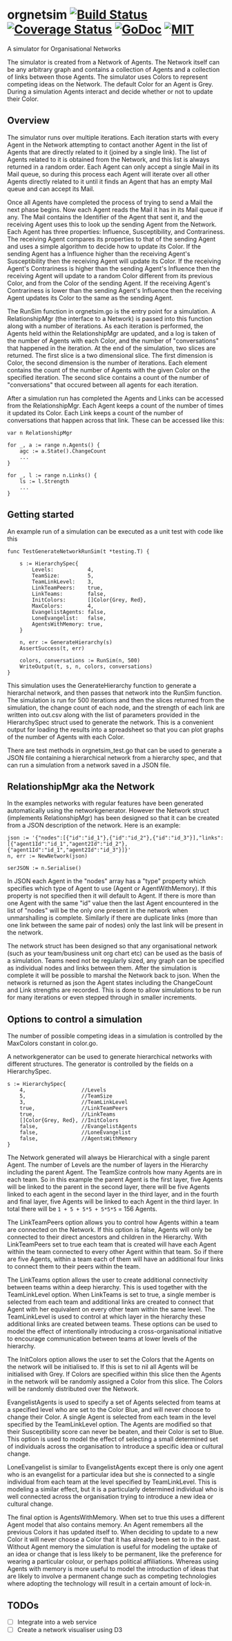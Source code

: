 # orgnetsim [![Build Status](https://travis-ci.org/codeafix/orgnetsim.svg?branch=master)](https://travis-ci.org/codeafix/orgnetsim) [![Coverage Status](http://codecov.io/github/codeafix/orgnetsim/coverage.svg?branch=master)](http://codecov.io/github/codeafix/orgnetsim?branch=master) [![GoDoc](http://img.shields.io/badge/godoc-reference-5272B4.svg)](https://godoc.org/github.com/codeafix/orgnetsim) [![MIT](https://img.shields.io/npm/l/express.svg)](https://github.com/codeafix/orgnetsim/blob/master/LICENSE)
A simulator for Organisational Networks

The simulator is created from a Network of Agents. The Network itself can be any arbitrary graph and contains a collection of Agents and a collection of links between those Agents. The simulator uses Colors to represent competing ideas on the Network. The default Color for an Agent is Grey. During a simulation Agents interact and decide whether or not to update their Color.

## Overview
The simulator runs over multiple iterations. Each iteration starts with every Agent in the Network attempting to contact another Agent in the list of Agents that are directly related to it (joined by a single link). The list of Agents related to it is obtained from the Network, and this list is always returned in a random order. Each Agent can only accept a single Mail in its Mail queue, so during this process each Agent will iterate over all other Agents directly related to it until it finds an Agent that has an empty Mail queue and can accept its Mail.

Once all Agents have completed the process of trying to send a Mail the next phase begins. Now each Agent reads the Mail it has in its Mail queue if any. The Mail contains the Identifier of the Agent that sent it, and the receiving Agent uses this to look up the sending Agent from the Network. Each Agent has three properties: Influence, Susceptibility, and Contrariness. The receiving Agent compares its properties to that of the sending Agent and uses a simple algorithm to decide how to update its Color. If the sending Agent has a Influence higher than the receiving Agent's Susceptibility then the receiving Agent will update its Color. If the receiving Agent's Contrariness is higher than the sending Agent's Influence then the receiving Agent will update to a random Color different from its previous Color, and from the Color of the sending Agent. If the receiving Agent's Contrariness is lower than the sending Agent's Influence then the receiving Agent updates its Color to the same as the sending Agent.

The RunSim function in orgnetsim.go is the entry point for a simulation. A RelationshipMgr (the interface to a Network) is passed into this function along with a number of iterations. As each iteration is performed, the Agents held within the RelationshipMgr are updated, and a log is taken of the number of Agents with each Color, and the number of "conversations" that happened in the iteration. At the end of the simulation, two slices are returned. The first slice is a two dimensional slice. The first dimension is Color, the second dimension is the number of iterations. Each element contains the count of the number of Agents with the given Color on the specified iteration. The second slice contains a count of the number of "conversations" that occured between all agents for each iteration.

After a simulation run has completed the Agents and Links can be accessed from the RelationshipMgr. Each Agent keeps a count of the number of times it updated its Color. Each Link keeps a count of the number of conversations that happen across that link. These can be accessed like this:
```
var n RelationshipMgr

for _, a := range n.Agents() {
	agc := a.State().ChangeCount
    ...
}

for _, l := range n.Links() {
	ls := l.Strength
    ...
}
```

## Getting started
An example run of a simulation can be executed as a unit test with code like this
```
func TestGenerateNetworkRunSim(t *testing.T) {

	s := HierarchySpec{
		Levels:           4,
		TeamSize:         5,
		TeamLinkLevel:    3,
		LinkTeamPeers:    true,
		LinkTeams:        false,
		InitColors:       []Color{Grey, Red},
		MaxColors:        4,
		EvangelistAgents: false,
		LoneEvangelist:   false,
		AgentsWithMemory: true,
	}

	n, err := GenerateHierarchy(s)
	AssertSuccess(t, err)

	colors, conversations := RunSim(n, 500)
	WriteOutput(t, s, n, colors, conversations)
}
```
This simulation uses the GenerateHierarchy function to generate a hierarchal network, and then passes that network into the RunSim function. The simulation is run for 500 iterations and then the slices returned from the simulation, the change count of each node, and the strength of each link are written into out.csv along with the list of parameters provided in the HierarchySpec struct used to generate the network. This is a convenient output for loading the results into a spreadsheet so that you can plot graphs of the number of Agents with each Color.

There are test methods in orgnetsim_test.go that can be used to generate a JSON file containing a hierarchical network from a hierarchy spec, and that can run a simulation from a network saved in a JSON file.

## RelationshipMgr aka the Network
In the examples networks with regular features have been generated automatically using the networkgenerator. However the Network struct (implements RelationshipMgr) has been designed so that it can be created from a JSON description of the network. Here is an example:
```
json := '{"nodes":[{"id":"id_1"},{"id":"id_2"},{"id":"id_3"}],"links":[{"agent1Id":"id_1","agent2Id":"id_2"},{"agent1Id":"id_1","agent2Id":"id_3"}]}'
n, err := NewNetwork(json)
	
serJSON := n.Serialise()
```
In JSON each Agent in the "nodes" array has a "type" property which specifies which type of Agent to use (Agent or AgentWithMemory). If this property is not specified then it will default to Agent. If there is more than one Agent with the same "id" value then the last Agent encountered in the list of "nodes" will be the only one present in the network when unmarshalling is complete. Similarly if there are duplicate links (more than one link between the same pair of nodes) only the last link will be present in the network.

The network struct has been designed so that any organisational network (such as your team/business unit org chart etc) can be used as the basis of a simulation. Teams need not be regularly sized, any graph can be specified as individual nodes and links between them. After the simulation is complete it will be possible to marshal the Network back to json. When the network is returned as json the Agent states including the ChangeCount and Link strengths are recorded. This is done to allow simulations to be run for many iterations or even stepped through in smaller increments.

## Options to control a simulation
The number of possible competing ideas in a simulation is controlled by the MaxColors constant in color.go.

A networkgenerator can be used to generate hierarchical networks with different structures. The generator is controlled by the fields on a HierarchySpec.
```
s := HierarchySpec{
    4,                  //Levels
    5,                  //TeamSize
    3,                  //TeamLinkLevel
    true,               //LinkTeamPeers
    true,               //LinkTeams
    []Color{Grey, Red}, //InitColors
    false,              //EvangelistAgents
    false,              //LoneEvangelist
    false,              //AgentsWithMemory
}
```
The Network generated will always be Hierarchical with a single parent Agent. The number of Levels are the number of layers in the Hierarchy including the parent Agent. The TeamSize controls how many Agents are in each team. So in this example the parent Agent is the first layer, five Agents will be linked to the parent in the second layer, there will be five Agents linked to each agent in the second layer in the third layer, and in the fourth and final layer, five Agents will be linked to each Agent in the third layer. In total there will be `1 + 5 + 5*5 + 5*5*5` = 156 Agents.

The LinkTeamPeers option allows you to control how Agents within a team are connected on the Network. If this option is false, Agents will only be connected to their direct ancestors and children in the Hierarchy. With LinkTeamPeers set to true each team that is created will have each Agent within the team connected to every other Agent within that team. So if there are five Agents, within a team each of them will have an additional four links to connect them to their peers within the team.

The LinkTeams option allows the user to create additional connectivity between teams within a deep hierarchy. This is used together with the TeamLinkLevel option. When LinkTeams is set to true, a single member is selected from each team and additional links are created to connect that Agent with her equivalent on every other team within the same level. The TeamLinkLevel is used to control at which layer in the hierarchy these additional links are created between teams. These options can be used to model the effect of intentionally introducing a cross-organisational initiative to encourage communication between teams at lower levels of the hierarchy.

The InitColors option allows the user to set the Colors that the Agents on the network will be initialised to. If this is set to nil all Agents will be initialised with Grey. If Colors are specified within this slice then the Agents in the network will be randomly assigned a Color from this slice. The Colors will be randomly distributed over the Network.

EvangelistAgents is used to specify a set of Agents selected from teams at a specified level who are set to the Color Blue, and will never choose to change their Color. A single Agent is selected from each team in the level specified by the TeamLinkLevel option. The Agents are modified so that their Susceptibility score can never be beaten, and their Color is set to Blue. This option is used to model the effect of selecting a small determined set of individuals across the organisation to introduce a specific idea or cultural change.

LoneEvangelist is similar to EvangelistAgents except there is only one agent who is an evangelist for a particular idea but she is connected to a single individual from each team at the level specified by TeamLinkLevel. This is modeling a similar effect, but it is a particularly determined individual who is well connected across the organisation trying to introduce a new idea or cultural change.

The final option is AgentsWithMemory. When set to true this uses a different Agent model that also contains memory. An Agent remembers all the previous Colors it has updated itself to. When deciding to update to a new Color it will never choose a Color that it has already been set to in the past. Without Agent memory the simulation is useful for modeling the uptake of an idea or change that is less likely to be permanent, like the preference for wearing a particular colour, or perhaps political affiliations. Whereas using Agents with memory is more useful to model the introduction of ideas that are likely to involve a permanent change such as competing technologies where adopting the technology will result in a certain amount of lock-in.

## TODOs
- [ ] Integrate into a web service
- [ ] Create a network visualiser using D3